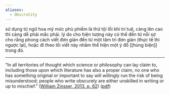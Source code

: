```yaml
---
aliases:
  - Obscrutity
---
```

sử dụng từ ngữ hoa mỹ mức phù phiếm là thứ tội lỗi khi trí tuệ, càng lên cao thì càng dễ phải mắc phải. lý do cho hiện tượng này có thể đến từ nỗi sợ cho rằng phong cách viết đơn giản đến từ một tâm trí đơn giản (thực tế thì ngược lại), hoặc đi theo lối viết này nhằm thể hiện một ý đồ [[hùng biện]] trong đó.

---

“In all territories of thought which science or philosophy can lay claim to, including those upon which literature has also a proper claim, no one who has something original or important to say will willingly run the risk of being misunderstood; people who write obscurely are either unskilled in writing or up to mischief.” ([William Zinsser, 2013, p. 62](zotero://select/library/items/7QZZ7P72)) ([pdf](zotero://open-pdf/library/items/FJWTVIU5?page=NaN))